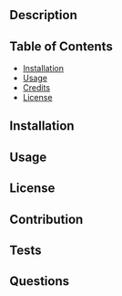 # <Your-Project-Title>

## Description



## Table of Contents

- [Installation](#installation)
- [Usage](#usage)
- [Credits](#credits)
- [License](#license)

## Installation


## Usage



## License



## Contribution



## Tests



## Questions

